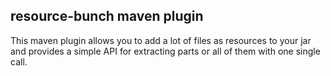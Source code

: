 ## resource-bunch maven plugin

This maven plugin allows you to add a lot of files as resources to your jar and provides a simple API for extracting parts or all of them with one single call.
